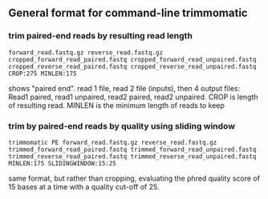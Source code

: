 ## General format for command-line trimmomatic

### trim paired-end reads by resulting read length

`forward_read.fastq.gz reverse_read.fastq.gz cropped_forward_read_paired.fastq cropped_forward_read_unpaired.fastq cropped_reverse_read_paired.fastq cropped_reverse_read_unpaired.fastq CROP:275 MINLEN:175`

shows "paired end". read 1 file, read 2 file (inputs), then 4 output files: Read1 paired, read1 unpaired, read2 paired, read2 unpaired. CROP is length of resulting read. MINLEN is the minimum length of reads to keep

### trim by paired-end reads by quality using sliding window

`trimmomatic PE forward_read.fastq.gz reverse_read.fastq.gz trimmed_forward_read_paired.fastq trimmed_forward_read_unpaired.fastq trimmed_reverse_read_paired.fastq trimmed_reverse_read_unpaired.fastq  MINLEN:175 SLIDINGWINDOW:15:25`

same format, but rather than cropping, evaluating the phred quality score of 15 bases at a time with a quality cut-off of 25. 
